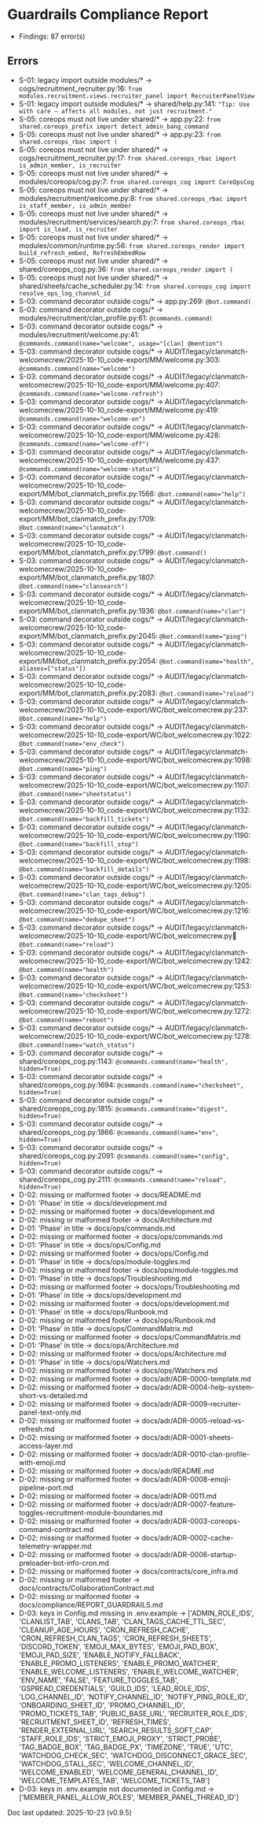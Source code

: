 # Guardrails Compliance Report

- Findings: 87 error(s)

## Errors

- S-01: legacy import outside modules/* → cogs/recruitment_recruiter.py:16: `from modules.recruitment.views.recruiter_panel import RecruiterPanelView`
- S-01: legacy import outside modules/* → shared/help.py:141: `"Tip: Use with care — affects all modules, not just recruitment."`
- S-05: coreops must not live under shared/* → app.py:22: `from shared.coreops_prefix import detect_admin_bang_command`
- S-05: coreops must not live under shared/* → app.py:23: `from shared.coreops_rbac import (`
- S-05: coreops must not live under shared/* → cogs/recruitment_recruiter.py:17: `from shared.coreops_rbac import is_admin_member, is_recruiter`
- S-05: coreops must not live under shared/* → modules/coreops/cog.py:7: `from shared.coreops_cog import CoreOpsCog`
- S-05: coreops must not live under shared/* → modules/recruitment/welcome.py:8: `from shared.coreops_rbac import is_staff_member, is_admin_member`
- S-05: coreops must not live under shared/* → modules/recruitment/services/search.py:7: `from shared.coreops_rbac import is_lead, is_recruiter`
- S-05: coreops must not live under shared/* → modules/common/runtime.py:56: `from shared.coreops_render import build_refresh_embed, RefreshEmbedRow`
- S-05: coreops must not live under shared/* → shared/coreops_cog.py:36: `from shared.coreops_render import (`
- S-05: coreops must not live under shared/* → shared/sheets/cache_scheduler.py:14: `from shared.coreops_cog import resolve_ops_log_channel_id`
- S-03: command decorator outside cogs/* → app.py:269: `@bot.command(`
- S-03: command decorator outside cogs/* → modules/recruitment/clan_profile.py:61: `@commands.command(`
- S-03: command decorator outside cogs/* → modules/recruitment/welcome.py:41: `@commands.command(name="welcome", usage="[clan] @mention")`
- S-03: command decorator outside cogs/* → AUDIT/legacy/clanmatch-welcomecrew/2025-10-10_code-export/MM/welcome.py:303: `@commands.command(name="welcome")`
- S-03: command decorator outside cogs/* → AUDIT/legacy/clanmatch-welcomecrew/2025-10-10_code-export/MM/welcome.py:407: `@commands.command(name="welcome-refresh")`
- S-03: command decorator outside cogs/* → AUDIT/legacy/clanmatch-welcomecrew/2025-10-10_code-export/MM/welcome.py:419: `@commands.command(name="welcome-on")`
- S-03: command decorator outside cogs/* → AUDIT/legacy/clanmatch-welcomecrew/2025-10-10_code-export/MM/welcome.py:428: `@commands.command(name="welcome-off")`
- S-03: command decorator outside cogs/* → AUDIT/legacy/clanmatch-welcomecrew/2025-10-10_code-export/MM/welcome.py:437: `@commands.command(name="welcome-status")`
- S-03: command decorator outside cogs/* → AUDIT/legacy/clanmatch-welcomecrew/2025-10-10_code-export/MM/bot_clanmatch_prefix.py:1566: `@bot.command(name="help")`
- S-03: command decorator outside cogs/* → AUDIT/legacy/clanmatch-welcomecrew/2025-10-10_code-export/MM/bot_clanmatch_prefix.py:1709: `@bot.command(name="clanmatch")`
- S-03: command decorator outside cogs/* → AUDIT/legacy/clanmatch-welcomecrew/2025-10-10_code-export/MM/bot_clanmatch_prefix.py:1799: `@bot.command()`
- S-03: command decorator outside cogs/* → AUDIT/legacy/clanmatch-welcomecrew/2025-10-10_code-export/MM/bot_clanmatch_prefix.py:1807: `@bot.command(name="clansearch")`
- S-03: command decorator outside cogs/* → AUDIT/legacy/clanmatch-welcomecrew/2025-10-10_code-export/MM/bot_clanmatch_prefix.py:1936: `@bot.command(name="clan")`
- S-03: command decorator outside cogs/* → AUDIT/legacy/clanmatch-welcomecrew/2025-10-10_code-export/MM/bot_clanmatch_prefix.py:2045: `@bot.command(name="ping")`
- S-03: command decorator outside cogs/* → AUDIT/legacy/clanmatch-welcomecrew/2025-10-10_code-export/MM/bot_clanmatch_prefix.py:2054: `@bot.command(name="health", aliases=["status"])`
- S-03: command decorator outside cogs/* → AUDIT/legacy/clanmatch-welcomecrew/2025-10-10_code-export/MM/bot_clanmatch_prefix.py:2083: `@bot.command(name="reload")`
- S-03: command decorator outside cogs/* → AUDIT/legacy/clanmatch-welcomecrew/2025-10-10_code-export/WC/bot_welcomecrew.py:237: `@bot.command(name="help")`
- S-03: command decorator outside cogs/* → AUDIT/legacy/clanmatch-welcomecrew/2025-10-10_code-export/WC/bot_welcomecrew.py:1022: `@bot.command(name="env_check")`
- S-03: command decorator outside cogs/* → AUDIT/legacy/clanmatch-welcomecrew/2025-10-10_code-export/WC/bot_welcomecrew.py:1098: `@bot.command(name="ping")`
- S-03: command decorator outside cogs/* → AUDIT/legacy/clanmatch-welcomecrew/2025-10-10_code-export/WC/bot_welcomecrew.py:1107: `@bot.command(name="sheetstatus")`
- S-03: command decorator outside cogs/* → AUDIT/legacy/clanmatch-welcomecrew/2025-10-10_code-export/WC/bot_welcomecrew.py:1132: `@bot.command(name="backfill_tickets")`
- S-03: command decorator outside cogs/* → AUDIT/legacy/clanmatch-welcomecrew/2025-10-10_code-export/WC/bot_welcomecrew.py:1190: `@bot.command(name="backfill_stop")`
- S-03: command decorator outside cogs/* → AUDIT/legacy/clanmatch-welcomecrew/2025-10-10_code-export/WC/bot_welcomecrew.py:1198: `@bot.command(name="backfill_details")`
- S-03: command decorator outside cogs/* → AUDIT/legacy/clanmatch-welcomecrew/2025-10-10_code-export/WC/bot_welcomecrew.py:1205: `@bot.command(name="clan_tags_debug")`
- S-03: command decorator outside cogs/* → AUDIT/legacy/clanmatch-welcomecrew/2025-10-10_code-export/WC/bot_welcomecrew.py:1216: `@bot.command(name="dedupe_sheet")`
- S-03: command decorator outside cogs/* → AUDIT/legacy/clanmatch-welcomecrew/2025-10-10_code-export/WC/bot_welcomecrew.py:1234: `@bot.command(name="reload")`
- S-03: command decorator outside cogs/* → AUDIT/legacy/clanmatch-welcomecrew/2025-10-10_code-export/WC/bot_welcomecrew.py:1242: `@bot.command(name="health")`
- S-03: command decorator outside cogs/* → AUDIT/legacy/clanmatch-welcomecrew/2025-10-10_code-export/WC/bot_welcomecrew.py:1253: `@bot.command(name="checksheet")`
- S-03: command decorator outside cogs/* → AUDIT/legacy/clanmatch-welcomecrew/2025-10-10_code-export/WC/bot_welcomecrew.py:1272: `@bot.command(name="reboot")`
- S-03: command decorator outside cogs/* → AUDIT/legacy/clanmatch-welcomecrew/2025-10-10_code-export/WC/bot_welcomecrew.py:1278: `@bot.command(name="watch_status")`
- S-03: command decorator outside cogs/* → shared/coreops_cog.py:1143: `@commands.command(name="health", hidden=True)`
- S-03: command decorator outside cogs/* → shared/coreops_cog.py:1694: `@commands.command(name="checksheet", hidden=True)`
- S-03: command decorator outside cogs/* → shared/coreops_cog.py:1815: `@commands.command(name="digest", hidden=True)`
- S-03: command decorator outside cogs/* → shared/coreops_cog.py:1866: `@commands.command(name="env", hidden=True)`
- S-03: command decorator outside cogs/* → shared/coreops_cog.py:2091: `@commands.command(name="config", hidden=True)`
- S-03: command decorator outside cogs/* → shared/coreops_cog.py:2111: `@commands.command(name="reload", hidden=True)`
- D-02: missing or malformed footer → docs/README.md
- D-01: 'Phase' in title → docs/development.md
- D-02: missing or malformed footer → docs/development.md
- D-02: missing or malformed footer → docs/Architecture.md
- D-01: 'Phase' in title → docs/ops/commands.md
- D-02: missing or malformed footer → docs/ops/commands.md
- D-01: 'Phase' in title → docs/ops/Config.md
- D-02: missing or malformed footer → docs/ops/Config.md
- D-01: 'Phase' in title → docs/ops/module-toggles.md
- D-02: missing or malformed footer → docs/ops/module-toggles.md
- D-01: 'Phase' in title → docs/ops/Troubleshooting.md
- D-02: missing or malformed footer → docs/ops/Troubleshooting.md
- D-01: 'Phase' in title → docs/ops/development.md
- D-02: missing or malformed footer → docs/ops/development.md
- D-01: 'Phase' in title → docs/ops/Runbook.md
- D-02: missing or malformed footer → docs/ops/Runbook.md
- D-01: 'Phase' in title → docs/ops/CommandMatrix.md
- D-02: missing or malformed footer → docs/ops/CommandMatrix.md
- D-01: 'Phase' in title → docs/ops/Architecture.md
- D-02: missing or malformed footer → docs/ops/Architecture.md
- D-01: 'Phase' in title → docs/ops/Watchers.md
- D-02: missing or malformed footer → docs/ops/Watchers.md
- D-02: missing or malformed footer → docs/adr/ADR-0000-template.md
- D-02: missing or malformed footer → docs/adr/ADR-0004-help-system-short-vs-detailed.md
- D-02: missing or malformed footer → docs/adr/ADR-0009-recruiter-panel-text-only.md
- D-02: missing or malformed footer → docs/adr/ADR-0005-reload-vs-refresh.md
- D-02: missing or malformed footer → docs/adr/ADR-0001-sheets-access-layer.md
- D-02: missing or malformed footer → docs/adr/ADR-0010-clan-profile-with-emoji.md
- D-02: missing or malformed footer → docs/adr/README.md
- D-02: missing or malformed footer → docs/adr/ADR-0008-emoji-pipeline-port.md
- D-02: missing or malformed footer → docs/adr/ADR-0011.md
- D-02: missing or malformed footer → docs/adr/ADR-0007-feature-toggles-recruitment-module-boundaries.md
- D-02: missing or malformed footer → docs/adr/ADR-0003-coreops-command-contract.md
- D-02: missing or malformed footer → docs/adr/ADR-0002-cache-telemetry-wrapper.md
- D-02: missing or malformed footer → docs/adr/ADR-0006-startup-preloader-bot-info-cron.md
- D-02: missing or malformed footer → docs/contracts/core_infra.md
- D-02: missing or malformed footer → docs/contracts/CollaborationContract.md
- D-02: missing or malformed footer → docs/compliance/REPORT_GUARDRAILS.md
- D-03: keys in Config.md missing in .env.example → ['ADMIN_ROLE_IDS', 'CLANLIST_TAB', 'CLANS_TAB', 'CLAN_TAGS_CACHE_TTL_SEC', 'CLEANUP_AGE_HOURS', 'CRON_REFRESH_CACHE', 'CRON_REFRESH_CLAN_TAGS', 'CRON_REFRESH_SHEETS', 'DISCORD_TOKEN', 'EMOJI_MAX_BYTES', 'EMOJI_PAD_BOX', 'EMOJI_PAD_SIZE', 'ENABLE_NOTIFY_FALLBACK', 'ENABLE_PROMO_LISTENERS', 'ENABLE_PROMO_WATCHER', 'ENABLE_WELCOME_LISTENERS', 'ENABLE_WELCOME_WATCHER', 'ENV_NAME', 'FALSE', 'FEATURE_TOGGLES_TAB', 'GSPREAD_CREDENTIALS', 'GUILD_IDS', 'LEAD_ROLE_IDS', 'LOG_CHANNEL_ID', 'NOTIFY_CHANNEL_ID', 'NOTIFY_PING_ROLE_ID', 'ONBOARDING_SHEET_ID', 'PROMO_CHANNEL_ID', 'PROMO_TICKETS_TAB', 'PUBLIC_BASE_URL', 'RECRUITER_ROLE_IDS', 'RECRUITMENT_SHEET_ID', 'REFRESH_TIMES', 'RENDER_EXTERNAL_URL', 'SEARCH_RESULTS_SOFT_CAP', 'STAFF_ROLE_IDS', 'STRICT_EMOJI_PROXY', 'STRICT_PROBE', 'TAG_BADGE_BOX', 'TAG_BADGE_PX', 'TIMEZONE', 'TRUE', 'UTC', 'WATCHDOG_CHECK_SEC', 'WATCHDOG_DISCONNECT_GRACE_SEC', 'WATCHDOG_STALL_SEC', 'WELCOME_CHANNEL_ID', 'WELCOME_ENABLED', 'WELCOME_GENERAL_CHANNEL_ID', 'WELCOME_TEMPLATES_TAB', 'WELCOME_TICKETS_TAB']
- D-03: keys in .env.example not documented in Config.md → ['MEMBER_PANEL_ALLOW_ROLES', 'MEMBER_PANEL_THREAD_ID']

Doc last updated: 2025-10-23 (v0.9.5)
